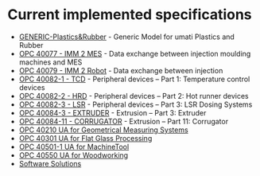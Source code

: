 # Current implemented specifications

- [GENERIC-Plastics&Rubber](Specs/prgeneric.md) - Generic Model for umati Plastics and Rubber
- [OPC 40077 - IMM 2 MES](Specs/pr40077.md) - Data exchange between injection
moulding machines and MES
- [OPC 40079 - IMM 2 Robot](Specs/pr400779.md) - Data exchange between injection
- [OPC 40082-1 - TCD](Specs/pr40082-1.md) - Peripheral devices – Part 1: Temperature control devices
- [OPC 40082-2 - HRD](Specs/pr40082-2.md) - Peripheral devices – Part 2: Hot runner devices
- [OPC 40082-3 - LSR](Specs/pr40082-3.md) - Peripheral devices – Part 3: LSR Dosing Systems
- [OPC 40084-3 - EXTRUDER](Specs/pr40084-3.md) - Extrusion – Part 3: Extruder
- [OPC 40084-11 - CORRUGATOR](Specs/pr40084-11.md) - Extrusion – Part 11: Corrugator
- [OPC 40210 UA for Geometrical Measuring Systems](Specs/GeometricalMeasuringSystems.md)
- [OPC 40301 UA for Flat Glass Processing](Specs/Flatglass.md)
- [OPC 40501-1 UA for MachineTool](Specs/MachineTool.md)
- [OPC 40550 UA for Woodworking](Specs/Woodworking.md)
- [Software Solutions](Specs/Software.md)
